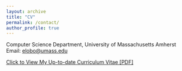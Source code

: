 ```yaml
---
layout: archive
title: "CV"
permalink: /contact/
author_profile: true
---
```

Computer Science Department, University of Massachusetts Amherst<br>
Email: elobo@umass.edu

[Click to View My Up-to-date Curriculum Vitae [PDF]](http://elitalobo.github.io/files/elitalobo_cv.pdf)


